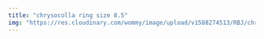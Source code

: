 ```yaml
---
title: "chrysocolla ring size 8.5"
img: "https://res.cloudinary.com/wommy/image/upload/v1588274513/RBJ/chrysocolla/11_yhzovs.jpg"
---
```

